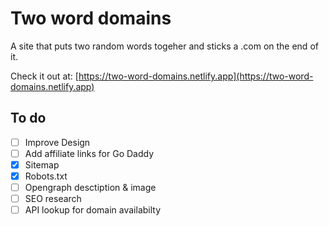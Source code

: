 # Two word domains
A site that puts two random words togeher and sticks a .com on the end of it.

Check it out at: [https://two-word-domains.netlify.app](https://two-word-domains.netlify.app)

## To do
- [ ] Improve Design
- [ ] Add affiliate links for Go Daddy
- [x] Sitemap
- [x] Robots.txt
- [ ] Opengraph desctiption & image
- [ ] SEO research
- [ ] API lookup for domain availabilty
